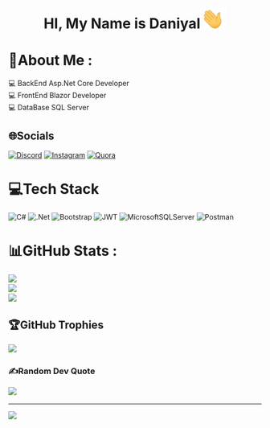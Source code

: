 <h1 align="center"> HI, My Name is Daniyal <img width="45" src="https://github.com/sudimuk2017/qwaszx/blob/main/waving_hand.gif"</h1>

# 💫About Me :
💻 BackEnd Asp.Net Core Developer
</br>
💻 FrontEnd Blazor Developer
</br>
💻 DataBase SQL Server 

## 🌐Socials
[![Discord](https://img.shields.io/badge/Discord-%237289DA.svg?logo=discord&logoColor=white)](htttps://discord.gg/!Fml#0709) [![Instagram](https://img.shields.io/badge/Instagram-%23E4405F.svg?logo=Instagram&logoColor=white)](https://instagram.com/Daniyal2224) [![Quora](https://img.shields.io/badge/Quora-%23B92B27.svg?logo=Quora&logoColor=white)](https://quora.com/profile/Daniyal2224) 

# 💻Tech Stack
![C#](https://img.shields.io/badge/c%23-%23239120.svg?style=for-the-badge&logo=c-sharp&logoColor=white) ![.Net](https://img.shields.io/badge/.NET-5C2D91?style=for-the-badge&logo=.net&logoColor=white) ![Bootstrap](https://img.shields.io/badge/bootstrap-%23563D7C.svg?style=for-the-badge&logo=bootstrap&logoColor=white) ![JWT](https://img.shields.io/badge/JWT-black?style=for-the-badge&logo=JSON%20web%20tokens) ![MicrosoftSQLServer](https://img.shields.io/badge/Microsoft%20SQL%20Sever-CC2927?style=for-the-badge&logo=microsoft%20sql%20server&logoColor=white) ![Postman](https://img.shields.io/badge/Postman-FF6C37?style=for-the-badge&logo=postman&logoColor=white)
# 📊GitHub Stats :
![](https://github-readme-stats.vercel.app/api?username=Daniyal2224&theme=algolia&hide_border=false&include_all_commits=false&count_private=false)<br/>
![](https://github-readme-streak-stats.herokuapp.com/?user=Daniyal2224&theme=algolia&hide_border=false)<br/>
![](https://github-readme-stats.vercel.app/api/top-langs/?username=Daniyal2224&theme=algolia&hide_border=false&include_all_commits=false&count_private=false&layout=compact)

## 🏆GitHub Trophies
![](https://github-profile-trophy.vercel.app/?username=Daniyal2224&theme=algolia&no-frame=false&no-bg=false&margin-w=4)

### ✍️Random Dev Quote
![](https://quotes-github-readme.vercel.app/api?type=horizontal&theme=tokyonight)

---
[![](https://visitcount.itsvg.in/api?id=Daniyal2224&icon=7&color=1)](https://visitcount.itsvg.in)

